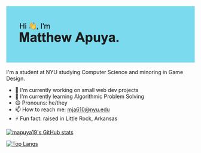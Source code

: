 <img src="https://raw.githubusercontent.com/mapuya19/mapuya19/main/header.png">

I'm a student at NYU studying Computer Science and minoring in Game Design.

- 🔭 I'm currently working on small web dev projects
- 🌱 I'm currently learning Algorithmic Problem Solving
- 😄 Pronouns: he/they
- 📫 How to reach me: mja610@nyu.edu
- ⚡ Fun fact: raised in Little Rock, Arkansas

[![mapuya19's GitHub stats](https://github-readme-stats.vercel.app/api?username=mapuya19)](https://github.com/anuraghazra/github-readme-stats)

[![Top Langs](https://github-readme-stats.vercel.app/api/top-langs/?username=mapuya19&layout=compact&hide=yacc,Game%20Maker%20Language,C)](https://github.com/anuraghazra/github-readme-stats)


<!--
**mapuya19/mapuya19** is a ✨ _special_ ✨ repository because its `README.md` (this file) appears on your GitHub profile.

Here are some ideas to get you started:

- 🔭 I’m currently working on ...
- 🌱 I’m currently learning ...
- 👯 I’m looking to collaborate on ...
- 🤔 I’m looking for help with ...
- 💬 Ask me about ...
- 📫 How to reach me: ...
- 😄 Pronouns: ...
- ⚡ Fun fact: ...
-->
